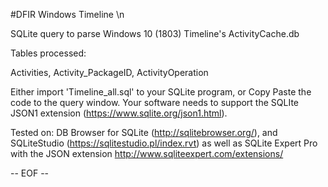 #DFIR Windows Timeline \n

SQLite query to parse Windows 10 (1803) Timeline's ActivityCache.db

Tables processed:

Activities,
Activity_PackageID,
ActivityOperation

Either import 'Timeline_all.sql' to your SQLite program, or Copy Paste the code to the query window.
Your software needs to support the SQLIte JSON1 extension (https://www.sqlite.org/json1.html).

Tested on:
DB Browser for SQLite (http://sqlitebrowser.org/), and
SQLiteStudio (https://sqlitestudio.pl/index.rvt) as well as
SQLite Expert Pro with the JSON extension http://www.sqliteexpert.com/extensions/ 



-- EOF --
